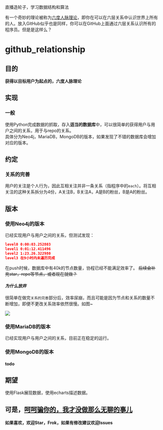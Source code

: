 直播造轮子，学习数据结构和算法


有一个奇妙的理论被称为[六度人脉理论][1]，即你在可以在六层关系中认识世界上所有的人。放入GitHub似乎也是同样，你可以在GitHub上面通过六层关系认识所有的程序员。但是是这样么？

# github_relationship

## 目的
**获得以目标用户为起点的，六度人脉理论**

## 实现
### 一般
使用Python完成数据的抓取，存入**适当的数据库**中，可以很简单的获得用户与用户之间的关系，用于与repo的关系。  
具体分为Neo4j，MariaDB，MongoDB的版本，如果发现了不错的数据库会增加对应的版本。

## 约定
### 关系的完善
用户的关注是个人行为，因此互相关注并非一条关系（指程序中的```each```）。将互相关注的这种关系拆分为4份，A关注B，B关注A，A是B的粉丝，B是A的粉丝。


## 版本
### 使用Neo4j的版本
已经实现用户与用户之间的关系，但测试发现：
```json
level0 0:00:03.252803
level1 0:01:12.411496
level2 1:23.26.322980
level3 在9小时内未遍历完成
```
在push时候，数据库中有40k的节点数量，协程已经不能满足效率了。
~~后续会补充star，repo等节点，或者现在就做？~~


#### *为什么放弃*
很简单在做完```关系的完善```部分后，效率尿崩，而且可能是因为节点和关系的数量不断增加，即便不更改关系效率依然很慢。如图~  

![](http://p1.bqimg.com/567571/57dada0593f34ad0.png)


### 使用MariaDB的版本
已经实现用户与用户之间的关系，目前正在稳定的运行。

### 使用MongoDB的版本
#### todo

## 期望
使用Flask展现数据，使用echarts描述数据。


## 可是，[呵呵骗你的，我才没做那么无聊的事儿][2]


  [1]: http://baike.baidu.com/item/%E5%85%AD%E5%BA%A6%E4%BA%BA%E8%84%89%E7%90%86%E8%AE%BA
  [2]: https://github.com/HolaJam/github_relationship


#### 如果喜欢，欢迎Star，Frok，如果有修改建议欢迎Issues